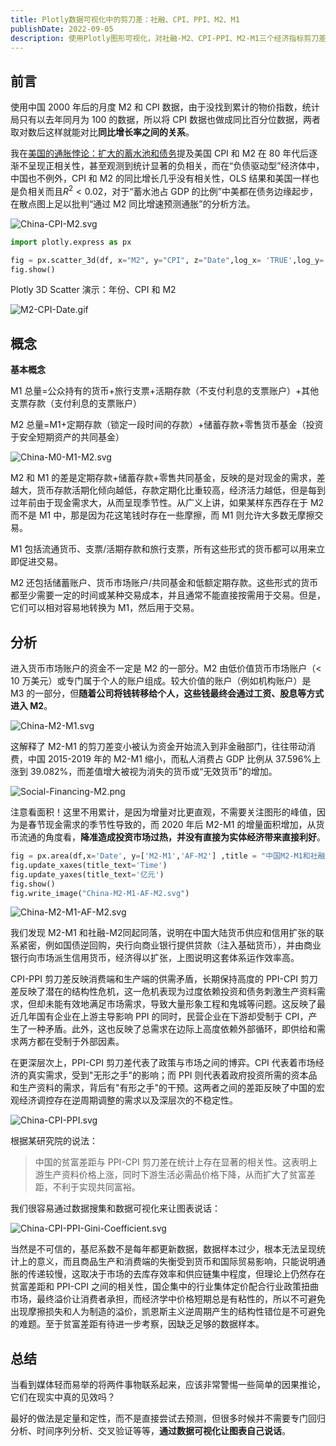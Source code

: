 ```yaml
---
title: Plotly数据可视化中的剪刀差：社融、CPI、PPI、M2、M1
publishDate: 2022-09-05
description: 使用Plotly图形可视化，对社融-M2、CPI-PPI、M2-M1三个经济指标剪刀差进行总量分析。
---
```


## 前言

使用中国 2000 年后的月度 M2 和 CPI 数据，由于没找到累计的物价指数，统计局只有以去年同月为 100 的数据，所以将 CPI 数据也做成同比百分位数据，两者取对数后这样就能对比**同比增长率之间的关系**。

我在[美国的通胀悖论：扩大的蓄水池和债务](/blog/the-us-inflation-paradox-expanding-reservoirs-and-debt)提及美国 CPI 和 M2 在 80 年代后逐渐不呈现正相关性，甚至观测到统计显著的负相关，而在“负债驱动型”经济体中，中国也不例外，CPI 和 M2 的同比增长几乎没有相关性，OLS 结果和美国一样也是负相关而且$R^2<0.02$，对于“蓄水池占 GDP 的比例”中美都在债务边缘起步，在散点图上足以批判“通过 M2 同比增速预测通胀”的分析方法。

![China-CPI-M2.svg](/static/images/China-CPI-M2.svg)

```py
import plotly.express as px

fig = px.scatter_3d(df, x="M2", y="CPI", z="Date",log_x= 'TRUE',log_y= 'TRUE')
fig.show()
```

Plotly 3D Scatter 演示：年份、CPI 和 M2

![M2-CPI-Date.gif](/static/images/M2-CPI-Date.gif)

## 概念

**基本概念**

M1 总量=公众持有的货币+旅行支票+活期存款（不支付利息的支票账户）+其他支票存款（支付利息的支票账户）

M2 总量=M1+定期存款（锁定一段时间的存款）+储蓄存款+零售货币基金（投资于安全短期资产的共同基金）

![China-M0-M1-M2.svg](/static/images/China-M0-M1-M2.svg)

M2 和 M1 的差是定期存款+储蓄存款+零售共同基金，反映的是对现金的需求，差越大，货币存款活期化倾向越低，存款定期化比重较高，经济活力越低，但是每到过年前由于现金需求大，从而呈现季节性。从广义上讲，如果某样东西存在于 M2 而不是 M1 中，那是因为花这笔钱时存在一些摩擦，而 M1 则允许大多数无摩擦交易。

M1 包括流通货币、支票/活期存款和旅行支票，所有这些形式的货币都可以用来立即促进交易。

M2 还包括储蓄账户、货币市场账户/共同基金和低额定期存款。这些形式的货币都至少需要一定的时间或某种交易成本，并且通常不能直接按需用于交易。但是，它们可以相对容易地转换为 M1，然后用于交易。

## 分析

进入货币市场账户的资金不一定是 M2 的一部分。M2 由低价值货币市场账户（< 10 万美元）或专门属于个人的账户组成。较大价值的账户（例如机构账户）是 M3 的一部分，但**随着公司将钱转移给个人，这些钱最终会通过工资、股息等方式进入 M2**。

![China-M2-M1.svg](/static/images/China-M2-M1.svg)

这解释了 M2-M1 的剪刀差变小被认为资金开始流入到非金融部门，往往带动消费，中国 2015-2019 年的 M2-M1 缩小，而私人消费占 GDP 比例从 37.596%上涨到 39.082%，而差值增大被视为消失的货币或“无效货币”的增加。

![Social-Financing-M2.png](/static/images/Social-Financing-M2.png)

注意看面积！这里不用累计，是因为增量对比更直观，不需要关注图形的峰值，因为是春节现金需求的季节性导致的，而 2020 年后 M2-M1 的增量面积增加，从货币流通的角度看，**降准造成投资市场过热，并没有直接为实体经济带来直接利好**。

```py
fig = px.area(df,x='Date', y=['M2-M1','AF-M2'] ,title = "中国M2-M1和社融-M2的增量剪刀差")
fig.update_xaxes(title_text='Time')
fig.update_yaxes(title_text='亿元')
fig.show()
fig.write_image("China-M2-M1-AF-M2.svg")
```

![China-M2-M1-AF-M2.svg](/static/images/China-M2-M1-AF-M2.svg)

我们发现 M2-M1 和社融-M2同起同落，说明在中国大陆货币供应和信用扩张的联系紧密，例如国债逆回购，央行向商业银行提供贷款（注入基础货币），并由商业银行向市场派生信用货币，经济得以扩张，上图说明这套体系运作效率高。

CPI-PPI 剪刀差反映消费端和生产端的供需矛盾，长期保持高度的 PPI-CPI 剪刀差反映了潜在的结构性危机，这一危机表现为过度依赖投资和债务刺激生产资料需求，但却未能有效地满足市场需求，导致大量形象工程和鬼城等问题。这反映了最近几年国有企业在上游主导影响 PPI 的同时，民营企业在下游却受制于 CPI，产生了一种矛盾。此外，这也反映了总需求在边际上高度依赖外部循环，即供给和需求两方都在受制于外部因素。

在更深层次上，PPI-CPI 剪刀差代表了政策与市场之间的博弈。CPI 代表着市场经济的真实需求，受到"无形之手"的影响；而 PPI 则代表着政府投资所需的资本品和生产资料的需求，背后有"有形之手"的干预。这两者之间的差距反映了中国的宏观经济调控存在逆周期调整的需求以及深层次的不稳定性。

![China-CPI-PPI.svg](/static/images/China-CPI-PPI.svg)

根据某研究院的说法：

> 中国的贫富差距与 PPI-CPI 剪刀差在统计上存在显著的相关性。这表明上游生产资料价格上涨，同时下游生活必需品价格下降，从而扩大了贫富差距，不利于实现共同富裕。

我们很容易通过数据搜集和数据可视化来让图表说话：

![China-CPI-PPI-Gini-Coefficient.svg](/static/images/China-CPI-PPI-Gini-Coefficient.svg)

当然是不可信的，基尼系数不是每年都更新数据，数据样本过少，根本无法呈现统计上的意义，而且商品生产和消费端的失衡受到货币和国际贸易影响，只能说明通胀的传递较慢，这取决于市场的去库存效率和供应链集中程度，但理论上仍然存在贫富差距和 PPI-CPI 之间的相关性，国企集中的行业集体定价配合行业政策扭曲市场，最终溢价让消费者承担，而经济学中价格短期总是有粘性的，所以不可避免出现摩擦损失和人为制造的溢价，凯恩斯主义逆周期产生的结构性错位是不可避免的难题。至于贫富差距有待进一步考察，因缺乏足够的数据样本。

## 总结

当看到媒体轻而易举的将两件事物联系起来，应该非常警惕一些简单的因果推论，它们在现实中真的见效吗？

最好的做法是定量和定性，而不是直接尝试去预测，但很多时候并不需要专门回归分析、时间序列分析、交叉验证等等，**通过数据可视化让图表自己说话**。
